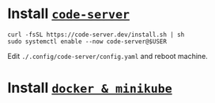 # Install [`code-server`](https://github.com/coder/code-server)
    curl -fsSL https://code-server.dev/install.sh | sh
    sudo systemctl enable --now code-server@$USER

Edit `./.config/code-server/config.yaml` and reboot machine.

# Install [`docker & minikube`](Install_and_configure_minikube.md)
